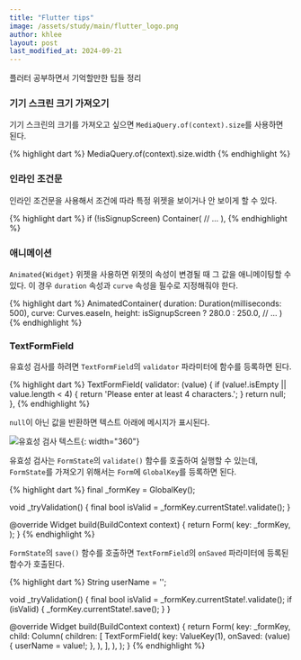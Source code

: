 ```yaml
---
title: "Flutter tips"
image: /assets/study/main/flutter_logo.png
author: khlee
layout: post
last_modified_at: 2024-09-21
---
```


플러터 공부하면서 기억할만한 팁들 정리

### 기기 스크린 크기 가져오기

기기 스크린의 크기를 가져오고 싶으면 `MediaQuery.of(context).size`를 사용하면 된다.

{% highlight dart %}
MediaQuery.of(context).size.width
{% endhighlight %}

### 인라인 조건문

인라인 조건문을 사용해서 조건에 따라 특정 위젯을 보이거나 안 보이게 할 수 있다.

{% highlight dart %}
if (!isSignupScreen)
Container(
  // ...
),
{% endhighlight %}

### 애니메이션

`Animated{Widget}` 위젯을 사용하면 위젯의 속성이 변경될 때 그 값을 애니메이팅할 수 있다. 이 경우 `duration` 속성과 `curve` 속성을 필수로 지정해줘야 한다.

{% highlight dart %}
AnimatedContainer(
  duration: Duration(milliseconds: 500),
  curve: Curves.easeIn,
  height: isSignupScreen ? 280.0 : 250.0,
  // ...
)
{% endhighlight %}

### TextFormField

유효성 검사를 하려면 `TextFormField`의 `validator` 파라미터에 함수를 등록하면 된다.

{% highlight dart %}
TextFormField(
  validator: (value) {
    if (value!.isEmpty || value.length < 4) {
      return 'Please enter at least 4 characters.';
    }
    return null;
  },
{% endhighlight %}

`null`이 아닌 값을 반환하면 텍스트 아래에 메시지가 표시된다.

![유효성 검사 텍스트]({{site.baseurl}}/assets/study/flutter/021_tips/2024-09-21-12.29.53.png){: width="360"}

유효성 검사는 `FormState`의 `validate()` 함수를 호출하여 실행할 수 있는데, `FormState`를 가져오기 위해서는 `Form`에 `GlobalKey`를 등록하면 된다.

{% highlight dart %}
final _formKey = GlobalKey<FormState>();

void _tryValidation() {
  final bool isValid = _formKey.currentState!.validate();
}

@override
Widget build(BuildContext context) {
  return Form(
    key: _formKey,
  );
}
{% endhighlight %}

`FormState`의 `save()` 함수를 호출하면 `TextFormField`의 `onSaved` 파라미터에 등록된 함수가 호출된다.

{% highlight dart %}
String userName = '';

void _tryValidation() {
  final bool isValid = _formKey.currentState!.validate();
  if (isValid) {
    _formKey.currentState!.save();
  }
}

@override
Widget build(BuildContext context) {
  return Form(
    key: _formKey,
    child: Column(
      children: [
        TextFormField(
          key: ValueKey(1),
          onSaved: (value) {
            userName = value!;
          },
        ),
      ],
    ),
  );
}
{% endhighlight %}
